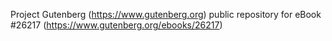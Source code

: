Project Gutenberg (https://www.gutenberg.org) public repository for eBook #26217 (https://www.gutenberg.org/ebooks/26217)
